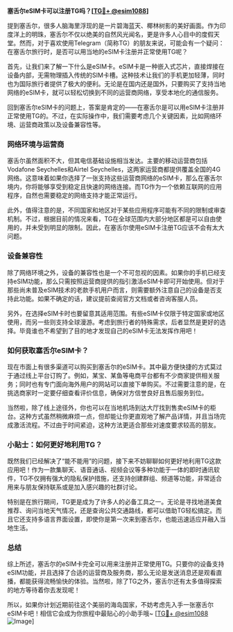 **塞舌尔eSIM卡可以注册TG吗？[[TG💪+ @esim1088](https://t.me/s/esim1088)]**

提到塞舌尔，很多人脑海里浮现的是一片碧海蓝天、椰林树影的美好画面。作为印度洋上的明珠，塞舌尔不仅以绝美的自然风光闻名，更是许多人心目中的度假天堂。然而，对于喜欢使用Telegram（简称TG）的朋友来说，可能会有一个疑问：在塞舌尔旅行时，是否可以用当地的eSIM卡注册并正常使用TG呢？

首先，让我们来了解一下什么是eSIM卡。eSIM卡是一种嵌入式芯片，直接焊接在设备内部，无需物理插入传统的SIM卡槽。这种技术让我们的手机更加轻薄，同时也为国际旅行者提供了极大的便利。无论是在国内还是国外，只要购买了支持当地网络的eSIM卡，就可以轻松切换到不同的运营商网络，享受本地化的通信服务。

回到塞舌尔eSIM卡的问题上，答案是肯定的——在塞舌尔是可以用eSIM卡注册并正常使用TG的。不过，在实际操作中，我们需要考虑几个关键因素，比如网络环境、运营商政策以及设备兼容性等。

### 网络环境与运营商

塞舌尔虽然面积不大，但其电信基础设施相当发达。主要的移动运营商包括Vodafone Seychelles和Airtel Seychelles，这两家运营商都提供覆盖全国的4G网络。这意味着如果你选择了一张支持这些运营商网络的eSIM卡，那么在塞舌尔境内，你将能够享受到稳定且快速的网络连接。而TG作为一个依赖互联网的应用程序，自然也需要稳定的网络支持才能正常运行。

此外，值得注意的是，不同国家和地区对于某些应用程序可能有不同的限制或审查机制。不过，根据目前的情况来看，TG在全球范围内大部分地区都是可以自由使用的，并未受到明显的限制。因此，在塞舌尔使用eSIM卡注册TG应该不会有太大问题。

### 设备兼容性

除了网络环境之外，设备的兼容性也是一个不可忽视的因素。如果你的手机已经支持eSIM功能，那么只需按照运营商提供的指引激活eSIM卡即可开始使用。但对于那些尚未普及eSIM技术的老款手机用户而言，则需要额外注意自己的设备是否支持此功能。如果不确定的话，建议提前查阅官方文档或者咨询客服人员。

另外，在选择eSIM卡时也要留意其适用范围。有些eSIM卡仅限于特定国家或地区使用，而另一些则支持全球漫游。考虑到旅行者的特殊需求，后者显然是更好的选择。毕竟谁也不希望到了目的地才发现自己的eSIM卡无法发挥作用吧！

### 如何获取塞舌尔eSIM卡？

现在市面上有很多渠道可以购买到塞舌尔的eSIM卡。其中最方便快捷的方式莫过于通过线上平台订购了。例如，某宝、某鱼等电商平台都有不少商家提供相关服务；同时也有专门面向海外用户的网站可以直接下单购买。不过需要注意的是，在挑选商家时一定要仔细查看评价信息，确保对方信誉良好且售后服务到位。

当然啦，除了线上途径外，你也可以在当地机场到达大厅找到售卖eSIM卡的柜台。这种方式虽然稍微麻烦一点，但却能让你更直观地了解产品详情，并且当场完成激活流程。不过由于时间紧迫，这种方法更适合那些对速度要求较高的朋友。

### 小贴士：如何更好地利用TG？

既然我们已经解决了“能不能用”的问题，接下来不妨聊聊如何更好地利用TG这款应用吧！作为一款集聊天、语音通话、视频会议等多种功能于一体的即时通讯软件，TG不仅拥有强大的隐私保护措施，还支持创建群组、频道等功能，非常适合用来与朋友保持联系或是加入感兴趣的社群讨论。

特别是在旅行期间，TG更是成为了许多人的必备工具之一。无论是寻找地道美食推荐、询问当地天气情况，还是查询公共交通路线，都可以借助TG轻松搞定。而且它还支持多语言界面设置，即使你是第一次来到塞舌尔，也能迅速适应并融入当地生活。

### 总结

综上所述，塞舌尔的eSIM卡完全可以用来注册并正常使用TG。只要你的设备支持eSIM功能，并且选择了合适的运营商及服务商，那么无论是发送消息还是观看直播，都能获得流畅愉快的体验。当然啦，除了TG之外，塞舌尔还有太多值得探索的地方等待着你去发现呢！

所以，如果你计划近期前往这个美丽的海岛国家，不妨考虑先入手一张塞舌尔eSIM卡吧！相信它会成为你旅程中最贴心的小助手哦~ [[TG💪+ @esim1088](https://t.me/s/esim1088) ![Image](https://i.postimg.cc/4NQfJmqS/Snipaste-2025-05-13-00-14-12.png)]